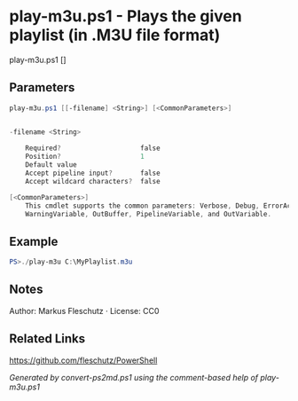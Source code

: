 # play-m3u.ps1 - Plays the given playlist (in .M3U file format)

play-m3u.ps1 [<filename>]

## Parameters
```powershell
play-m3u.ps1 [[-filename] <String>] [<CommonParameters>]


-filename <String>
    
    Required?                    false
    Position?                    1
    Default value                
    Accept pipeline input?       false
    Accept wildcard characters?  false

[<CommonParameters>]
    This cmdlet supports the common parameters: Verbose, Debug, ErrorAction, ErrorVariable, WarningAction, 
    WarningVariable, OutBuffer, PipelineVariable, and OutVariable.
```

## Example
```powershell
PS>./play-m3u C:\MyPlaylist.m3u
```


## Notes
Author: Markus Fleschutz · License: CC0

## Related Links
https://github.com/fleschutz/PowerShell

*Generated by convert-ps2md.ps1 using the comment-based help of play-m3u.ps1*
